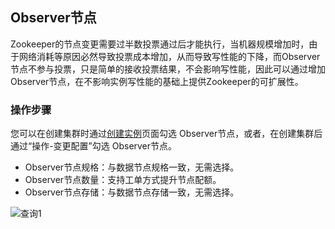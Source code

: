 ## Observer节点
Zookeeper的节点变更需要过半数投票通过后才能执行，当机器规模增加时，由于网络消耗等原因必然导致投票成本增加，从而导致写性能的下降，而Observer节点不参与投票，只是简单的接收投票结果，不会影响写性能，因此可以通过增加Observer节点，在不影响实例写性能的基础上提供Zookeeper的可扩展性。</br>

### 操作步骤
您可以在创建集群时通过[创建实例](https://zk-console.jdcloud.com/create?regionId=cn-north-1)页面勾选 Observer节点，或者，在创建集群后通过“操作-变更配置”勾选 Observer节点。</br>
* Observer节点规格：与数据节点规格一致，无需选择。</br>
* Observer节点数量：支持工单方式提升节点配额。</br>
* Observer节点存储：与数据节点存储一致，无需选择。</br>

![查询1](https://github.com/jdcloudcom/cn/blob/zookeeperv2/image/Internet-Middleware/JCS-for-ZK/observer.png)
